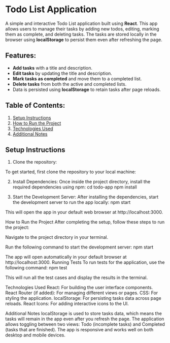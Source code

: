 # Todo List Application

A simple and interactive Todo List application built using **React**. This app allows users to manage their tasks by adding new todos, editing, marking them as complete, and deleting tasks. The tasks are stored locally in the browser using **localStorage** to persist them even after refreshing the page.

## Features:
- **Add tasks** with a title and description.
- **Edit tasks** by updating the title and description.
- **Mark tasks as completed** and move them to a completed list.
- **Delete tasks** from both the active and completed lists.
- Data is persisted using **localStorage** to retain tasks after page reloads.

## Table of Contents:
1. [Setup Instructions](#setup-instructions)
2. [How to Run the Project](#how-to-run-the-project)
3. [Technologies Used](#technologies-used)
4. [Additional Notes](#additional-notes)

## Setup Instructions

1. Clone the repository:

To get started, first clone the repository to your local machine:

2. Install Dependencies:
Once inside the project directory, install the required dependencies using npm:
cd todo-app
npm install

3. Start the Development Server:
After installing the dependencies, start the development server to run the app locally:
npm start

This will open the app in your default web browser at http://localhost:3000.

How to Run the Project
After completing the setup, follow these steps to run the project:

Navigate to the project directory in your terminal.

Run the following command to start the development server:
npm start

The app will open automatically in your default browser at http://localhost:3000.
Running Tests
To run tests for the application, use the following command:
npm test


This will run all the test cases and display the results in the terminal.

Technologies Used
React: For building the user interface components.
React Router (if added): For managing different views or pages.
CSS: For styling the application.
localStorage: For persisting tasks data across page reloads.
React Icons: For adding interactive icons to the UI.

Additional Notes
localStorage is used to store tasks data, which means the tasks will remain in the app even after you refresh the page.
The application allows toggling between two views: Todo (incomplete tasks) and Completed (tasks that are finished).
The app is responsive and works well on both desktop and mobile devices.





